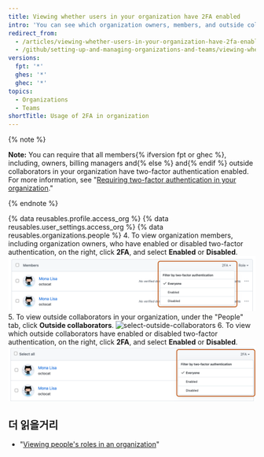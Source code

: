 ```yaml
---
title: Viewing whether users in your organization have 2FA enabled
intro: 'You can see which organization owners, members, and outside collaborators have enabled two-factor authentication.'
redirect_from:
  - /articles/viewing-whether-users-in-your-organization-have-2fa-enabled
  - /github/setting-up-and-managing-organizations-and-teams/viewing-whether-users-in-your-organization-have-2fa-enabled
versions:
  fpt: '*'
  ghes: '*'
  ghec: '*'
topics:
  - Organizations
  - Teams
shortTitle: Usage of 2FA in organization
---
```


{% note %}

**Note:** You can require that all members{% ifversion fpt or ghec %}, including, owners, billing managers and{% else %} and{% endif %} outside collaborators in your organization have two-factor authentication enabled. For more information, see "[Requiring two-factor authentication in your organization](/articles/requiring-two-factor-authentication-in-your-organization)."

{% endnote %}

{% data reusables.profile.access_org %}
{% data reusables.user_settings.access_org %}
{% data reusables.organizations.people %}
4. To view organization members, including organization owners, who have enabled or disabled two-factor authentication, on the right, click **2FA**, and select **Enabled** or **Disabled**. ![filter-org-members-by-2fa](/assets/images/help/2fa/filter-org-members-by-2fa.png)
5. To view outside collaborators in your organization, under the "People" tab, click **Outside collaborators**. ![select-outside-collaborators](/assets/images/help/organizations/select-outside-collaborators.png)
6. To view which outside collaborators have enabled or disabled two-factor authentication, on the right, click **2FA**, and select **Enabled** or **Disabled**. ![filter-outside-collaborators-by-2fa](/assets/images/help/2fa/filter-outside-collaborators-by-2fa.png)

## 더 읽을거리

- "[Viewing people's roles in an organization](/articles/viewing-people-s-roles-in-an-organization)"

